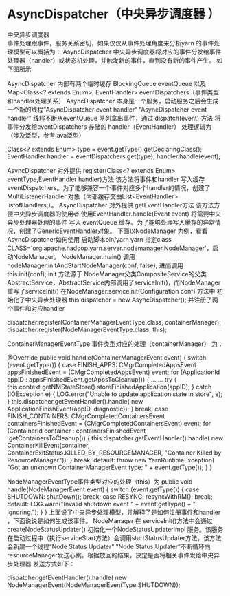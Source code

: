 # AsyncDispatcher（中央异步调度器 ）

中央异步调度器   
事件处理跟事件，服务关系密切，如果仅仅从事件处理角度来分析yarn 的事件处理模型可以概括为：
AsyncDispatcher 中央异步调度器将对应的事件分发给事件处理器（handler）或状态机处理，并触发新的事件，直到没有新的事件产生。
如下图所示

AsyncDispatcher 内部有两个临时缓存
BlockingQueue<Event> eventQueue 以及Map<Class<? extends Enum>, EventHandler> eventDispatchers（事件类型和handler处理关系）
AsyncDispatcher 本身是一个服务，启动服务之后会生成一个新的线程”AsyncDispatcher event handler“
“AsyncDispatcher event handler” 线程不断从eventQueue 队列拿出事件，通过 dispatch(event) 方法 将事件分发给eventDispatchers 存储的 handler（EventHandler）
处理逻辑为 （涉及泛型，参考java泛型）


 Class<? extends Enum> type = event.getType().getDeclaringClass();
 EventHandler handler = eventDispatchers.get(type);
 handler.handle(event);


AsyncDispatcher 对外提供 register(Class<? extends Enum> eventType,EventHandler handler)方法
该方法将事件和handler 写入缓存eventDispatchers。为了能够兼容一个事件对应多个handler的情况，创建了MultiListenerHandler 对象（内部缓存交由List<EventHandler<Event>> listofHandlers;）。
AsyncDispatcher 对外提供 getEventHandler方法
该方法方便中央异步调度器的使用者 使用EventHandler.handle(Event event) 将需要中央异步处理器处理的事件 写入 eventQueue 缓存。为了能够处理写入缓存的异常情况，创建了GenericEventHandler对象。
下面以NodeManager 为例，看看AsyncDispatcher如何使用
启动脚本bin/yarn
yarn 指定class
CLASS='org.apache.hadoop.yarn.server.nodemanager.NodeManager'，启动NodeManager。
NodeManager.main() 调用nodeManager.initAndStartNodeManager(conf, false);
进而调用 this.init(conf);
init 方法源于 NodeManager父类CompositeService的父类AbstractService，AbstractService内部调用了serviceInit()，而NodeManager 重写了serviceInit()
在NodeManager.serviceInit(Configuration conf) 方法中
初始化了中央异步处理器
this.dispatcher = new AsyncDispatcher();
并注册了两个事件和对应handler


dispatcher.register(ContainerManagerEventType.class, containerManager);
dispatcher.register(NodeManagerEventType.class, this);


ContainerManagerEventType 事件类型对应的处理（containerManager） 为：


  @Override
  public void handle(ContainerManagerEvent event) {
    switch (event.getType()) {
    case FINISH_APPS:
      CMgrCompletedAppsEvent appsFinishedEvent =
          (CMgrCompletedAppsEvent) event;
      for (ApplicationId appID : appsFinishedEvent.getAppsToCleanup()) {
        .......
        try {
          this.context.getNMStateStore().storeFinishedApplication(appID);
        } catch (IOException e) {
          LOG.error("Unable to update application state in store", e);
        }
        this.dispatcher.getEventHandler().handle(
            new ApplicationFinishEvent(appID,
                diagnostic));
      }
      break;
    case FINISH_CONTAINERS:
      CMgrCompletedContainersEvent containersFinishedEvent =
          (CMgrCompletedContainersEvent) event;
      for (ContainerId container : containersFinishedEvent
          .getContainersToCleanup()) {
          this.dispatcher.getEventHandler().handle(
              new ContainerKillEvent(container,
                  ContainerExitStatus.KILLED_BY_RESOURCEMANAGER,
                  "Container Killed by ResourceManager"));
      }
      break;
    default:
        throw new YarnRuntimeException(
            "Got an unknown ContainerManagerEvent type: " + event.getType());
    }
  }


NodeManagerEventType事件类型对应的处理（this）为
public void handle(NodeManagerEvent event) {
    switch (event.getType()) {
    case SHUTDOWN:
      shutDown();
      break;
    case RESYNC:
      resyncWithRM();
      break;
    default:
      LOG.warn("Invalid shutdown event " + event.getType() + ". Ignoring.");
    }
  }
上面说了中央异步处理模型，并解释了是如何注册事件和handler ，下面说说是如何生成该事件。
NodeManager 在 serviceInit()方法中会通过 createNodeStatusUpdater() 初始化一个NodeStatusUpdaterImpl 服务。该服务在启动过程中（执行serviceStart方法）会调用startStatusUpdater方法，该方法会新建一个线程“Node Status Updater”
”Node Status Updater“不断循环向resourceManager发送心跳，根据放回的结果，决定是否将相关事件发给中央异步处理器
发送方式如下：


dispatcher.getEventHandler().handle(
        new NodeManagerEvent(NodeManagerEventType.SHUTDOWN));
